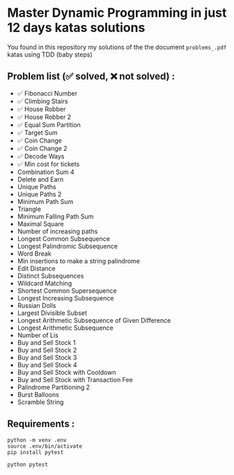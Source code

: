 # Master Dynamic Programming in just 12 days katas solutions

You found in this repository my solutions of the the document `problems_.pdf` katas using TDD (baby steps)
## Problem list (✅ solved, ❌ not solved) :
- ✅ Fibonacci Number
- ✅ Climbing Stairs
- ✅ House Robber
- ✅ House Robber 2
- ✅ Equal Sum Partition
- ✅ Target Sum
- ✅ Coin Change
- ✅ Coin Change 2
- ✅ Decode Ways
- ✅ Min cost for tickets
- Combination Sum 4
- Delete and Earn
- Unique Paths
- Unique Paths 2
- Minimum Path Sum
- Triangle
- Minimum Falling Path Sum
- Maximal Square
- Number of increasing paths
- Longest Common Subsequence
- Longest Palindromic Subsequence
- Word Break
- Min insertions to make a string palindrome
- Edit Distance
- Distinct Subsequences
- Wildcard Matching
- Shortest Common Supersequence
- Longest Increasing Subsequence
- Russian Dolls
- Largest Divisible Subset
- Longest Arithmetic Subsequence of Given Difference
- Longest Arithmetic Subsequence
- Number of Lis
- Buy and Sell Stock 1
- Buy and Sell Stock 2
- Buy and Sell Stock 3
- Buy and Sell Stock 4
- Buy and Sell Stock with Cooldown
- Buy and Sell Stock with Transaction Fee
- Palindrome Partitioning 2
- Burst Balloons
- Scramble String

## Requirements :
```shell
python -m venv .env
source .env/bin/activate
pip install pytest

python pytest
```
